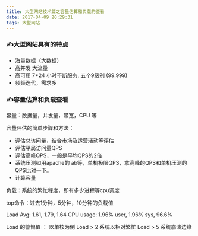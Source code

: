 ```yaml
---
title: 大型网站技术篇之容量估算和负载的查看
date: 2017-04-09 20:29:31
tags: 大型网站
---
```


### :writing_hand:大型网站具有的特点

- 海量数据（大数据）
- 高并发 大流量
- 高可用 7*24 小时不断服务, 五个9级别 (99.999)
- 频频迭代，需求多

### :writing_hand:容量估算和负载查看

容量：数据量，并发量，带宽，CPU 等

容量评估的简单步骤和方法：

- 评估总访问量，结合市场及运营活动等评估
- 评估平局访问量QPS
- 评估高峰QPS，一般是平均QPS的2倍
- 系统压测如用apache的 ab等，单机极限QPS，拿高峰的QPS和单机压测的QPS比对一下。
- 计算容量

负载：系统的繁忙程度，即有多少进程等cpu调度

top命令：过去1分钟，5分钟，10分钟的负载值 

Load Avg: 1.61, 1.79, 1.64  CPU usage: 1.96% user, 1.96% sys, 96.6%  

Load 的警惕值 ： 以单核为例 Load > 2 系统以相对繁忙 Load > 5 系统崩溃边缘

<!-- more -->